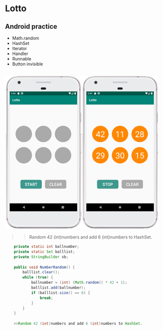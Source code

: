 
Lotto
=
Android practice
-
* Math.random
* HashSet
* Iterator
* Handler
* Runnable
* Button invisible
<br>
<img  src="https://github.com/SwingGao2020/Lotto/blob/master/preview.jpg" width="600"/>
<br>

>>Random 42 (int)numbers and add 6 (int)numbers to HashSet.

```java    
    private static int ballnumber;
    private static Set balllist;
    private StringBuilder sb;
    
    public void NumberRandom() {
        balllist.clear();
        while (true) {
            ballnumber = (int) (Math.random() * 42 + 1);
            balllist.add(ballnumber);
            if (balllist.size() == 6) {
                break;
            }
        }
    }
    
    >>Random 42 (int)numbers and add 6 (int)numbers to HashSet.
    

